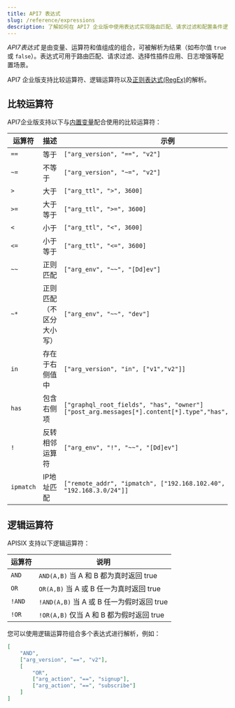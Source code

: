 ```yaml
---
title: API7 表达式
slug: /reference/expressions
description: 了解如何在 API7 企业版中使用表达式实现路由匹配、请求过滤和配置条件逻辑。
---
```


_API7表达式_ 是由变量、运算符和值组成的组合，可被解析为结果（如布尔值 `true` 或 `false`）。表达式可用于路由匹配、请求过滤、选择性插件应用、日志增强等配置场景。

[//]: <注：这些示例用法是通过理解 APISIX 中 expr 库的调用位置总结得出的>

[//]: <待办：相关文档（如路由匹配、请求过滤）编写完成后需链接至此>

API7 企业版支持比较运算符、逻辑运算符以及[正则表达式(RegEx)](https://www.pcre.org)的解析。

## 比较运算符

API7企业版支持以下与[内置变量](./built-in-variables.md)配合使用的比较运算符：

|**运算符**|**描述**|**示例**|
|--------|-----------|-------|
|`==`      |等于      |`["arg_version", "==", "v2"]`|
|`~=`      |不等于    |`["arg_version", "~=", "v2"]`|
|`>`       |大于      |`["arg_ttl", ">", 3600]`|
|`>=`      |大于等于  |`["arg_ttl", ">=", 3600]`|
|`<`       |小于      |`["arg_ttl", "<", 3600]`|
|`<=`      |小于等于  |`["arg_ttl", "<=", 3600]`|
|`~~`      |正则匹配  |`["arg_env", "~~", "[Dd]ev"]`|
|`~*`      |正则匹配（不区分大小写） |`["arg_env", "~~", "dev"]`|
|`in`      |存在于右侧值中|`["arg_version", "in", ["v1","v2"]]`|
|`has`     |包含右侧项  |`["graphql_root_fields", "has", "owner"]`<br />`["post_arg.messages[*].content[*].type","has","image_url"]`|
|`!`       |反转相邻运算符|`["arg_env", "!", "~~", "[Dd]ev"]`|
|`ipmatch` |IP地址匹配  |`["remote_addr", "ipmatch", ["192.168.102.40", "192.168.3.0/24"]]`|

## 逻辑运算符

APISIX 支持以下逻辑运算符：

| **运算符** | **说明** |
|---|---|
| `AND` | `AND(A,B)` 当 A 和 B 都为真时返回 true |
| `OR` | `OR(A,B)` 当 A 或 B 任一为真时返回 true |
| `!AND` | `!AND(A,B)` 当 A 或 B 任一为假时返回 true |
| `!OR` | `!OR(A,B)` 仅当 A 和 B 都为假时返回 true |

您可以使用逻辑运算符组合多个表达式进行解析，例如：

```json
[
    "AND",
    ["arg_version", "==", "v2"],
    [
        "OR",
        ["arg_action", "==", "signup"],
        ["arg_action", "==", "subscribe"]
    ]
]
```
